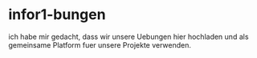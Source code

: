 # infor1-bungen
ich habe mir gedacht, dass wir unsere Uebungen hier hochladen und als gemeinsame Platform fuer unsere Projekte verwenden.
